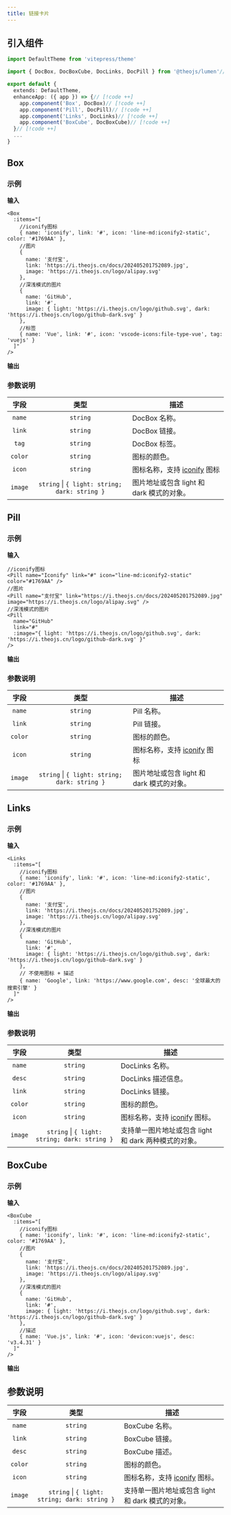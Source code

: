 ```yaml
---
title: 链接卡片
---
```


## 引入组件

```ts [.vitepress/theme/index.ts]
import DefaultTheme from 'vitepress/theme'

import { DocBox, DocBoxCube, DocLinks, DocPill } from '@theojs/lumen'// [!code ++]

export default {
  extends: DefaultTheme,
  enhanceApp: ({ app }) => {// [!code ++]
    app.component('Box', DocBox)// [!code ++]
    app.component('Pill', DocPill)// [!code ++]
    app.component('Links', DocLinks)// [!code ++]
    app.component('BoxCube', DocBoxCube)// [!code ++]
  }// [!code ++]
  ...
}

```

## Box

### 示例

**输入**

```vue
<Box
  :items="[
    //iconify图标
    { name: 'iconify', link: '#', icon: 'line-md:iconify2-static', color: '#1769AA' },
    //图片
    {
      name: '支付宝',
      link: 'https://i.theojs.cn/docs/202405201752089.jpg',
      image: 'https://i.theojs.cn/logo/alipay.svg'
    },
    //深浅模式的图片
    {
      name: 'GitHub',
      link: '#',
      image: { light: 'https://i.theojs.cn/logo/github.svg', dark: 'https://i.theojs.cn/logo/github-dark.svg' }
    },
    //标签
    { name: 'Vue', link: '#', icon: 'vscode-icons:file-type-vue', tag: 'vuejs' }
  ]"
/>
```

**输出**

<Box
  :items="[
    //iconify图标
    { name: 'iconify', link: '#', icon: 'line-md:iconify2-static', color: '#1769AA' },
    //图片
    {
      name: '支付宝',
      link: 'https://i.theojs.cn/docs/202405201752089.jpg',
      image: 'https://i.theojs.cn/logo/alipay.svg'
    },
    //深浅模式的图片
    {
      name: 'GitHub',
      link: '#',
      image: { light: 'https://i.theojs.cn/logo/github.svg', dark: 'https://i.theojs.cn/logo/github-dark.svg' }
    },
    //标签
    { name: 'Vue', link: '#', icon: 'vscode-icons:file-type-vue', tag: 'vuejs' }
  ]"
/>

### 参数说明

|  字段   |                     类型                      | 描述                                                                                              |
| :-----: | :-------------------------------------------: | ------------------------------------------------------------------------------------------------- |
| `name`  |                   `string`                    | DocBox 名称。                                                                                     |
| `link`  |                   `string`                    | DocBox 链接。                                                                                     |
|  `tag`  |                   `string`                    | <Badge type="tip" text="可选" /> DocBox 标签。                                                    |
| `color` |                   `string`                    | <Badge type="tip" text="可选" /> 图标的颜色。                                                     |
| `icon`  |                   `string`                    | <Badge type="tip" text="可选" /> 图标名称，支持 [iconify](https://icon-sets.iconify.design/) 图标 |
| `image` | `string` \| `{ light: string; dark: string }` | <Badge type="tip" text="可选" /> 图片地址或包含 light 和 dark 模式的对象。                        |

## Pill

### 示例

**输入**

```vue
//iconify图标
<Pill name="Iconify" link="#" icon="line-md:iconify2-static" color="#1769AA" />
//图片
<Pill name="支付宝" link="https://i.theojs.cn/docs/202405201752089.jpg" image="https://i.theojs.cn/logo/alipay.svg" />
//深浅模式的图片
<Pill
  name="GitHub"
  link="#"
  :image="{ light: 'https://i.theojs.cn/logo/github.svg', dark: 'https://i.theojs.cn/logo/github-dark.svg' }"
/>
```

**输出**

<Pill name="Iconify" link="#" icon="line-md:iconify2-static" color="#1769AA" />
<Pill name="支付宝" link="https://i.theojs.cn/docs/202405201752089.jpg" image="https://i.theojs.cn/logo/alipay.svg" />
<Pill 
  name="GitHub"
  link="#"
  :image="{ light: 'https://i.theojs.cn/logo/github.svg', dark: 'https://i.theojs.cn/logo/github-dark.svg' }"
/>

### 参数说明

|  字段   |                     类型                      | 描述                                                                                              |
| :-----: | :-------------------------------------------: | ------------------------------------------------------------------------------------------------- |
| `name`  |                   `string`                    | Pill 名称。                                                                                       |
| `link`  |                   `string`                    | Pill 链接。                                                                                       |
| `color` |                   `string`                    | <Badge type="tip" text="可选" /> 图标的颜色。                                                     |
| `icon`  |                   `string`                    | <Badge type="tip" text="可选" /> 图标名称，支持 [iconify](https://icon-sets.iconify.design/) 图标 |
| `image` | `string` \| `{ light: string; dark: string }` | <Badge type="tip" text="可选" /> 图片地址或包含 light 和 dark 模式的对象。                        |

## Links

### 示例

**输入**

```vue
<Links
  :items="[
    //iconify图标
    { name: 'iconify', link: '#', icon: 'line-md:iconify2-static', color: '#1769AA' },
    //图片
    {
      name: '支付宝',
      link: 'https://i.theojs.cn/docs/202405201752089.jpg',
      image: 'https://i.theojs.cn/logo/alipay.svg'
    },
    //深浅模式的图片
    {
      name: 'GitHub',
      link: '#',
      image: { light: 'https://i.theojs.cn/logo/github.svg', dark: 'https://i.theojs.cn/logo/github-dark.svg' }
    },
    // 不使用图标 + 描述
    { name: 'Google', link: 'https://www.google.com', desc: '全球最大的搜索引擎' }
  ]"
/>
```

**输出**
<Links
  :items="[
    //iconify图标
    { name: 'iconify', link: '#', icon: 'line-md:iconify2-static', color: '#1769AA' },
    //图片
    {
      name: '支付宝',
      link: 'https://i.theojs.cn/docs/202405201752089.jpg',
      image: 'https://i.theojs.cn/logo/alipay.svg'
    },
    //深浅模式的图片
    {
      name: 'GitHub',
      link: '#',
      image: { light: 'https://i.theojs.cn/logo/github.svg', dark: 'https://i.theojs.cn/logo/github-dark.svg' }
    },
    // 不使用图标 + 描述
    { name: 'Google', link: 'https://www.google.com', desc: '全球最大的搜索引擎' }
  ]"
/>

### 参数说明

|  字段   |                     类型                      | 描述                                                                                                |
| :-----: | :-------------------------------------------: | --------------------------------------------------------------------------------------------------- |
| `name`  |                   `string`                    | DocLinks 名称。                                                                                     |
| `desc`  |                   `string`                    | <Badge type="tip" text="可选" /> DocLinks 描述信息。                                                |
| `link`  |                   `string`                    | DocLinks 链接。                                                                                     |
| `color` |                   `string`                    | <Badge type="tip" text="可选" /> 图标的颜色。                                                       |
| `icon`  |                   `string`                    | <Badge type="tip" text="可选" /> 图标名称，支持 [iconify](https://icon-sets.iconify.design/) 图标。 |
| `image` | `string` \| `{ light: string; dark: string }` | <Badge type="tip" text="可选" /> 支持单一图片地址或包含 light 和 dark 两种模式的对象。              |

## BoxCube

### 示例

**输入**

```vue
<BoxCube
  :items="[
    //iconify图标
    { name: 'iconify', link: '#', icon: 'line-md:iconify2-static', color: '#1769AA' },
    //图片
    {
      name: '支付宝',
      link: 'https://i.theojs.cn/docs/202405201752089.jpg',
      image: 'https://i.theojs.cn/logo/alipay.svg'
    },
    //深浅模式的图片
    {
      name: 'GitHub',
      link: '#',
      image: { light: 'https://i.theojs.cn/logo/github.svg', dark: 'https://i.theojs.cn/logo/github-dark.svg' }
    },
    //描述
    { name: 'Vue.js', link: '#', icon: 'devicon:vuejs', desc: 'v3.4.31' }
  ]"
/>
```

**输出**
<BoxCube
  :items="[
    //iconify图标
    { name: 'iconify', link: '#', icon: 'line-md:iconify2-static', color: '#1769AA' },
    //图片
    {
      name: '支付宝',
      link: 'https://i.theojs.cn/docs/202405201752089.jpg',
      image: 'https://i.theojs.cn/logo/alipay.svg'
    },
    //深浅模式的图片
    {
      name: 'GitHub',
      link: '#',
      image: { light: 'https://i.theojs.cn/logo/github.svg', dark: 'https://i.theojs.cn/logo/github-dark.svg' }
    },
    //描述
    { name: 'Vue.js', link: '#', icon: 'devicon:vuejs', desc: 'v3.4.31' }
  ]"
/>

## 参数说明

|  字段   |                     类型                      | 描述                                                                                                |
| :-----: | :-------------------------------------------: | --------------------------------------------------------------------------------------------------- |
| `name`  |                   `string`                    | BoxCube 名称。                                                                                      |
| `link`  |                   `string`                    | BoxCube 链接。                                                                                      |
| `desc`  |                   `string`                    | <Badge type="tip" text="可选" /> BoxCube 描述。                                                     |
| `color` |                   `string`                    | <Badge type="tip" text="可选" /> 图标的颜色。                                                       |
| `icon`  |                   `string`                    | <Badge type="tip" text="可选" /> 图标名称，支持 [iconify](https://icon-sets.iconify.design/) 图标。 |
| `image` | `string` \| `{ light: string; dark: string }` | <Badge type="tip" text="可选" /> 支持单一图片地址或包含 light 和 dark 模式的对象。                  |
